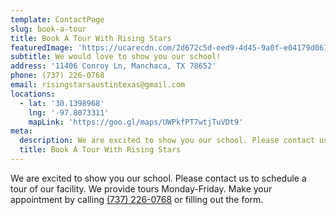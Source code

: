 ```yaml
---
template: ContactPage
slug: book-a-tour
title: Book A Tour With Rising Stars
featuredImage: 'https://ucarecdn.com/2d672c5d-eed9-4d45-9a0f-e04179d067a6/'
subtitle: We would love to show you our school!
address: '11406 Conroy Ln, Manchaca, TX 78652'
phone: (737) 226-0768
email: risingstarsaustintexas@gmail.com
locations:
  - lat: '30.1398968'
    lng: '-97.8073311'
    mapLink: 'https://goo.gl/maps/UWPkfPT7wtjTuVDt9'
meta:
  description: We are excited to show you our school. Please contact us to schedule a tour of our facility.
  title: Book A Tour With Rising Stars
---
```


We are excited to show you our school. Please contact us to schedule a tour of our facility. We provide tours Monday-Friday. Make your appointment by calling [(737) 226-0768](tel:+17372260768) or filling out the form.
